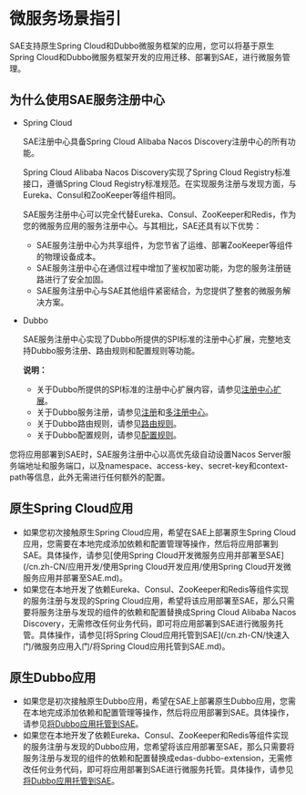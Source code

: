 # 微服务场景指引

SAE支持原生Spring Cloud和Dubbo微服务框架的应用，您可以将基于原生Spring Cloud和Dubbo微服务框架开发的应用迁移、部署到SAE，进行微服务管理。

## 为什么使用SAE服务注册中心

-   Spring Cloud

    SAE注册中心具备Spring Cloud Alibaba Nacos Discovery注册中心的所有功能。

    Spring Cloud Alibaba Nacos Discovery实现了Spring Cloud Registry标准接口，遵循Spring Cloud Registry标准规范。在实现服务注册与发现方面，与Eureka、Consul和ZooKeeper等组件相同。

    SAE服务注册中心可以完全代替Eureka、Consul、ZooKeeper和Redis，作为您的微服务应用的服务注册中心。与其相比，SAE还具有以下优势：

    -   SAE服务注册中心为共享组件，为您节省了运维、部署ZooKeeper等组件的物理设备成本。
    -   SAE服务注册中心在通信过程中增加了鉴权加密功能，为您的服务注册链路进行了安全加固。
    -   SAE服务注册中心与SAE其他组件紧密结合，为您提供了整套的微服务解决方案。
-   Dubbo

    SAE服务注册中心实现了Dubbo所提供的SPI标准的注册中心扩展，完整地支持Dubbo服务注册、路由规则和配置规则等功能。

    **说明：**

    -   关于Dubbo所提供的SPI标准的注册中心扩展内容，请参见[注册中心扩展](http://dubbo.apache.org/zh-cn/docs/dev/impls/registry.html)。
    -   关于Dubbo服务注册，请参见[注册](http://dubbo.apache.org/zh-cn/docs/user/demos/registry-only.html)和[多注册中心](http://dubbo.apache.org/zh-cn/docs/user/demos/multi-registry.html)。
    -   关于Dubbo路由规则，请参见[路由规则](http://dubbo.apache.org/zh-cn/docs/user/demos/routing-rule.html)。
    -   关于Dubbo配置规则，请参见[配置规则](http://dubbo.apache.org/zh-cn/docs/user/demos/config-rule.html)。

您将应用部署到SAE时，SAE服务注册中心以高优先级自动设置Nacos Server服务端地址和服务端口，以及namespace、access-key、secret-key和context-path等信息，此外无需进行任何额外的配置。

## 原生Spring Cloud应用

-   如果您初次接触原生Spring Cloud应用，希望在SAE上部署原生Spring Cloud应用，您需要在本地完成添加依赖和配置管理等操作，然后将应用部署到SAE。具体操作，请参见[使用Spring Cloud开发微服务应用并部署至SAE](/cn.zh-CN/应用开发/使用Spring Cloud开发应用/使用Spring Cloud开发微服务应用并部署至SAE.md)。
-   如果您在本地开发了依赖Eureka、Consul、ZooKeeper和Redis等组件实现的服务注册与发现的Spring Cloud应用，希望将该应用部署至SAE，那么只需要将服务注册与发现的组件的依赖和配置替换成Spring Cloud Alibaba Nacos Discovery，无需修改任何业务代码，即可将应用部署到SAE进行微服务托管。具体操作，请参见[将Spring Cloud应用托管到SAE](/cn.zh-CN/快速入门/微服务应用入门/将Spring Cloud应用托管到SAE.md)。

## 原生Dubbo应用

-   如果您是初次接触原生Dubbo应用，希望在SAE上部署原生Dubbo应用，您需在本地完成添加依赖和配置管理等操作，然后将应用部署到SAE。具体操作，请参见[将Dubbo应用托管到SAE](/cn.zh-CN/快速入门/微服务应用入门/将Dubbo应用托管到SAE.md)。
-   如果您在本地开发了依赖Eureka、Consul、ZooKeeper和Redis等组件实现的服务注册与发现的Dubbo应用，您希望将该应用部署至SAE，那么只需要将服务注册与发现的组件的依赖和配置替换成edas-dubbo-extension，无需修改任何业务代码，即可将应用部署到SAE进行微服务托管。具体操作，请参见[将Dubbo应用托管到SAE](/cn.zh-CN/快速入门/微服务应用入门/将Dubbo应用托管到SAE.md)。

